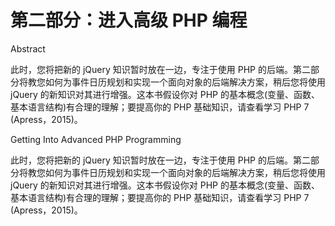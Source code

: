 # 第二部分：进入高级 PHP 编程

<!-- ch 3~6 -->

Abstract

此时，您将把新的 jQuery 知识暂时放在一边，专注于使用 PHP 的后端。第二部分将教您如何为事件日历规划和实现一个面向对象的后端解决方案，稍后您将使用 jQuery 的新知识对其进行增强。这本书假设你对 PHP 的基本概念(变量、函数、基本语言结构)有合理的理解；要提高你的 PHP 基础知识，请查看学习 PHP 7 (Apress，2015)。

Getting Into Advanced PHP Programming

此时，您将把新的 jQuery 知识暂时放在一边，专注于使用 PHP 的后端。第二部分将教您如何为事件日历规划和实现一个面向对象的后端解决方案，稍后您将使用 jQuery 的新知识对其进行增强。这本书假设你对 PHP 的基本概念(变量、函数、基本语言结构)有合理的理解；要提高你的 PHP 基础知识，请查看学习 PHP 7 (Apress，2015)。